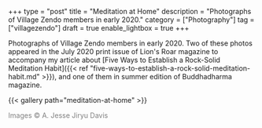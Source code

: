 +++
type = "post"
title = "Meditation at Home"
description = "Photographs of Village Zendo members in early 2020."
category = ["Photography"]
tag = ["villagezendo"]
draft = true
enable_lightbox = true
+++

Photographs of Village Zendo members in early 2020. Two of these photos appeared in the July 2020 print issue of Lion's Roar magazine to accompany my article about [Five Ways to Establish a Rock-Solid Meditation Habit]({{< ref "five-ways-to-establish-a-rock-solid-meditation-habit.md" >}}), and one of them in summer edition of Buddhadharma magazine.

{{< gallery path="meditation-at-home" >}}

<span style="color: gray">Images &copy; A. Jesse Jiryu Davis</span>
